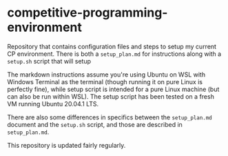 # competitive-programming-environment

Repository that contains configuration files and steps to setup my current CP environment.  There is both a `setup_plan.md` for instructions along with a `setup.sh` script that will setup 

The markdown instructions assume you're using Ubuntu on WSL with Windows Terminal as the terminal (though running it on pure Linux is perfectly fine), while setup script is intended for a pure Linux machine (but can also be run within WSL).  The setup script has been tested on a fresh VM running Ubuntu 20.04.1 LTS.

There are also some differences in specifics between the `setup_plan.md` document and the `setup.sh` script, and those are described in `setup_plan.md`.

This repository is updated fairly regularly.
